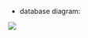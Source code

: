 - database diagram:
<img src='https://res.cloudinary.com/dazvvxymm/image/upload/v1721058204/Untitled_hipr6r.png'/>
